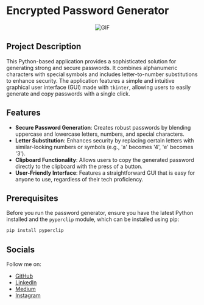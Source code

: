 # Encrypted Password Generator

<p align="center">
  <img src="https://media1.giphy.com/media/v1.Y2lkPTc5MGI3NjExOG83a2ZqN2Z5MHo0YTJ4MW9jdmtkNmMxZjg5eXJ2dWpjMHpwdTFnaiZlcD12MV9pbnRlcm5hbF9naWZfYnlfaWQmY3Q9Zw/It8qXjo51Rgek/giphy.gif" alt="GIF">
</p>

## Project Description
This Python-based application provides a sophisticated solution for generating strong and secure passwords. It combines alphanumeric characters with special symbols and includes letter-to-number substitutions to enhance security. The application features a simple and intuitive graphical user interface (GUI) made with `tkinter`, allowing users to easily generate and copy passwords with a single click.

## Features
- **Secure Password Generation**: Creates robust passwords by blending uppercase and lowercase letters, numbers, and special characters.
- **Letter Substitution**: Enhances security by replacing certain letters with similar-looking numbers or symbols (e.g., 'a' becomes '4', 'e' becomes '3').
- **Clipboard Functionality**: Allows users to copy the generated password directly to the clipboard with the press of a button.
- **User-Friendly Interface**: Features a straightforward GUI that is easy for anyone to use, regardless of their tech proficiency.

## Prerequisites
Before you run the password generator, ensure you have the latest Python installed and the `pyperclip` module, which can be installed using pip:
```bash
pip install pyperclip

```
## Socials

Follow me on:
- [GitHub](https://github.com/joshuasamuelnichols)
- [LinkedIn](https://www.linkedin.com/in/joshuasamuelnichols/)
- [Medium](https://medium.com/@joshuasamuelnichols)
- [Instagram](https://instagram.com/Nichols.Tech)
